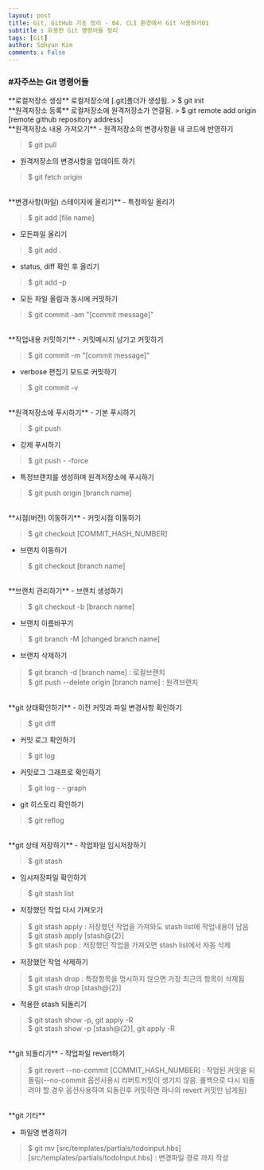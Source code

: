 ```yaml
---
layout: post
title: Git, GitHub 기초 정리 - 04. CLI 환경에서 Git 사용하기01
subtitle : 유용한 Git 명령어들 정리
tags: [Git]
author: Sohyun Kim
comments : False
---
```


<h3>#자주쓰는 Git 명령어들</h3>
**로컬저장소 생성**   
로컬저장소에 [.git]폴더가 생성됨.   
> $ git init   
   
<br>
**원격저장소 등록**   
로컬저장소에 원격저장소가 연결됨.   
> $ git remote add origin [remote github repository address]   
   
<br>
**원격저장소 내용 가져오기**   
- 원격저장소의 변경사항을 내 코드에 반영하기   
   
> $ git pull
   
- 원격저장소의 변경사항을 업데이트 하기   
   
> $ git fetch origin   

<br>
**변경사항(파일) 스테이지에 올리기**   
- 특정파일 올리기   
   
> $ git add [file name]   
   
- 모든파일 올리기   
   
> $ git add .   
   
- status, diff 확인 후 올리기   
   
> $ git add -p   
   
- 모든 파일 올림과 동시에 커밋하기   
   
> $ git commit -am "[commit message]"     
   
   
<br>
**작업내용 커밋하기**   
- 커밋메시지 남기고 커밋하기   
   
> $ git commit -m "[commit message]"   
   
- verbose 편집기 모드로 커밋하기   
   
> $ git commit -v   
   
<br>
**원격저장소에 푸시하기**   
- 기본 푸시하기   
   
> $ git push   
   
- 강제 푸시하기   
   
> $ git push - -force   
   
- 특정브랜치를 생성하며 원격저장소에 푸시하기   
   
> $ git push origin [branch name]   
   
<br>
**시점(버전) 이동하기**   
- 커밋시점 이동하기   
   
> $ git checkout [COMMIT_HASH_NUMBER]   
   
- 브랜치 이동하기   
   
> $ git checkout [branch name]
   
<br>
**브랜치 관리하기**   
- 브랜치 생성하기   
   
> $ git checkout -b [branch name]   
   
- 브랜치 이름바꾸기   
   
> $ git branch -M [changed branch name]

- 브랜치 삭제하기

> $ git branch -d [branch name] : 로컬브랜치   
> $ git push --delete origin [branch name] : 원격브랜치   

<br>
**git 상태확인하기**   
- 이전 커밋과 파일 변경사항 확인하기   
   
> $ git diff   
   
- 커밋 로그 확인하기   
   
> $ git log   
   
- 커밋로그 그래프로 확인하기   
   
> $ git log - - graph   
   
- git 히스토리 확인하기   
   
> $ git reflog   

<br>
**git 상태 저장하기**   
- 작업파일 임시저장하기   
   
> $ git stash   
   
- 임시저장파일 확인하기   
   
> $ git stash list   
   
- 저장했던 작업 다시 가져오기   
   
> $ git stash apply : 저장했던 작업을 가져와도 stash list에 작업내용이 남음   
> $ git stash apply [stash@{2}]   
> $ git stash pop : 저장했던 작업을 가져오면 stash list에서 자동 삭제   
   
- 저장했던 작업 삭제하기   
   
> $ git stash drop : 특정항목을 명시하지 않으면 가장 최근의 항목이 삭제됨   
> $ git stash drop [stash@{2}]   
   
- 적용한 stash 되돌리기   
   
> $ git stash show -p, git apply -R   
> $ git stash show -p [stash@{2}], git apply -R   

<br>
**git 되돌리기**   
- 작업파일 revert하기   
   
> $ git revert --no-commit [COMMIT_HASH_NUMBER] : 작업된 커밋을 되돌림(--no-commit 옵션사용시 리버트커밋이 생기지 않음. 롤백으로 다시 되돌려야 할 경우 옵션사용하여 되돌린후 커밋하면 하나의 revert 커밋만 남게됨)   
   

<br>
**git 기타**   
   
- 파일명 변경하기
   
> $ git mv [src/templates/partials/todoinput.hbs] [src/templates/partials/todoInput.hbs] : 변경파일 경로 까지 작성   